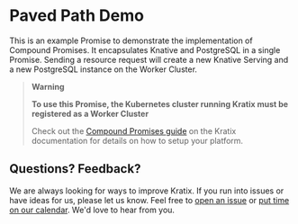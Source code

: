 # Paved Path Demo

This is an example Promise to demonstrate the implementation of Compound
Promises. It encapsulates Knative and PostgreSQL in a single Promise. Sending a
resource request will create a new Knative Serving and a new PostgreSQL instance
on the Worker Cluster.


> **Warning**
>
> **To use this Promise, the Kubernetes cluster running Kratix must be registered
as a Worker Cluster**
>
> Check out the [Compound Promises
guide](https://kratix.io/docs/main/guides/compound-promises) on the Kratix
documentation for details on how to setup your platform.

## Questions? Feedback?

We are always looking for ways to improve Kratix. If you run into issues or have
ideas for us, please let us know. Feel free to [open an
issue](https://github.com/syntasso/kratix-marketplace/issues/new/choose) or [put
time on our calendar](https://www.syntasso.io/contact-us). We'd love to hear
from you.
